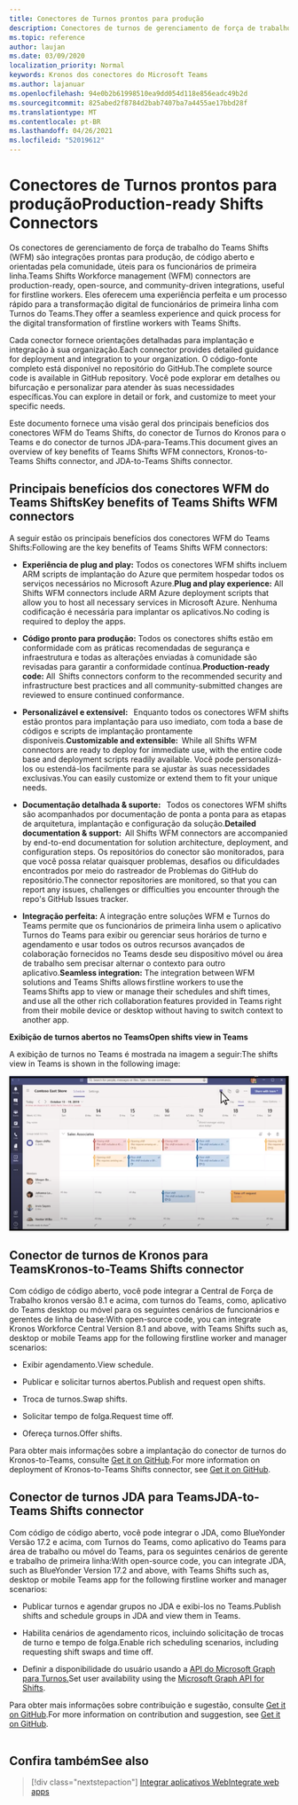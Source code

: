 ```yaml
---
title: Conectores de Turnos prontos para produção
description: Conectores de turnos de gerenciamento de força de trabalho para o Teams
ms.topic: reference
author: laujan
ms.date: 03/09/2020
localization_priority: Normal
keywords: Kronos dos conectores do Microsoft Teams
ms.author: lajanuar
ms.openlocfilehash: 94e0b2b61998510ea9dd054d118e856eadc49b2d
ms.sourcegitcommit: 825abed2f8784d2bab7407ba7a4455ae17bbd28f
ms.translationtype: MT
ms.contentlocale: pt-BR
ms.lasthandoff: 04/26/2021
ms.locfileid: "52019612"
---
```

# <a name="production-ready-shifts-connectors"></a><span data-ttu-id="59d22-104">Conectores de Turnos prontos para produção</span><span class="sxs-lookup"><span data-stu-id="59d22-104">Production-ready Shifts Connectors</span></span>  

<span data-ttu-id="59d22-105">Os conectores de gerenciamento de força de trabalho do Teams Shifts (WFM) são integrações prontas para produção, de código aberto e orientadas pela comunidade, úteis para os funcionários de primeira linha.</span><span class="sxs-lookup"><span data-stu-id="59d22-105">Teams Shifts Workforce management (WFM) connectors are production-ready, open-source, and community-driven integrations, useful for firstline workers.</span></span> <span data-ttu-id="59d22-106">Eles oferecem uma experiência perfeita e um processo rápido para a transformação digital de funcionários de primeira linha com Turnos do Teams.</span><span class="sxs-lookup"><span data-stu-id="59d22-106">They offer a seamless experience and quick process for the digital transformation of firstline workers with Teams Shifts.</span></span> 

<span data-ttu-id="59d22-107">Cada conector fornece orientações detalhadas para implantação e integração à sua organização.</span><span class="sxs-lookup"><span data-stu-id="59d22-107">Each connector provides detailed guidance for deployment and integration to your organization.</span></span> <span data-ttu-id="59d22-108">O código-fonte completo está disponível no repositório do GitHub.</span><span class="sxs-lookup"><span data-stu-id="59d22-108">The complete source code is available in GitHub repository.</span></span> <span data-ttu-id="59d22-109">Você pode explorar em detalhes ou bifurcação e personalizar para atender às suas necessidades específicas.</span><span class="sxs-lookup"><span data-stu-id="59d22-109">You can explore in detail or fork, and customize to meet your specific needs.</span></span>   

<span data-ttu-id="59d22-110">Este documento fornece uma visão geral dos principais benefícios dos conectores WFM do Teams Shifts, do conector de Turnos do Kronos para o Teams e do conector de turnos JDA-para-Teams.</span><span class="sxs-lookup"><span data-stu-id="59d22-110">This document gives an overview of key benefits of Teams Shifts WFM connectors, Kronos-to-Teams Shifts connector, and JDA-to-Teams Shifts connector.</span></span>

## <a name="key-benefits-of-teams-shifts-wfm-connectors"></a><span data-ttu-id="59d22-111">Principais benefícios dos conectores WFM do Teams Shifts</span><span class="sxs-lookup"><span data-stu-id="59d22-111">Key benefits of Teams Shifts WFM connectors</span></span>

<span data-ttu-id="59d22-112">A seguir estão os principais benefícios dos conectores WFM do Teams Shifts:</span><span class="sxs-lookup"><span data-stu-id="59d22-112">Following are the key benefits of Teams Shifts WFM connectors:</span></span>

* <span data-ttu-id="59d22-113">**Experiência de plug and play:** Todos os conectores WFM shifts incluem ARM scripts de implantação do Azure que permitem hospedar todos os serviços necessários no Microsoft Azure.</span><span class="sxs-lookup"><span data-stu-id="59d22-113">**Plug and play experience:** All Shifts WFM connectors include ARM Azure deployment scripts that allow you to host all necessary services in Microsoft Azure.</span></span> <span data-ttu-id="59d22-114">Nenhuma codificação é necessária para implantar os aplicativos.</span><span class="sxs-lookup"><span data-stu-id="59d22-114">No coding is required to deploy the apps.</span></span>

* <span data-ttu-id="59d22-115">**Código pronto para produção:** Todos os conectores shifts estão em conformidade com as práticas recomendadas de segurança e infraestrutura e todas as alterações enviadas à comunidade são revisadas para garantir a conformidade contínua.</span><span class="sxs-lookup"><span data-stu-id="59d22-115">**Production-ready code:** All  Shifts connectors conform to the recommended security and infrastructure best practices and all community-submitted changes are reviewed to ensure continued conformance.</span></span>

* <span data-ttu-id="59d22-116">**Personalizável e extensível:**   Enquanto todos os conectores WFM shifts estão prontos para implantação para uso imediato, com toda a base de códigos e scripts de implantação prontamente disponíveis.</span><span class="sxs-lookup"><span data-stu-id="59d22-116">**Customizable and extensible:**  While all Shifts WFM connectors are ready to deploy for immediate use, with the entire code base and deployment scripts readily available.</span></span> <span data-ttu-id="59d22-117">Você pode personalizá-los ou estendá-los facilmente para se ajustar às suas necessidades exclusivas.</span><span class="sxs-lookup"><span data-stu-id="59d22-117">You can easily customize or extend them to fit your unique needs.</span></span>

* <span data-ttu-id="59d22-118">**Documentação detalhada & suporte:**   Todos os conectores WFM shifts são acompanhados por documentação de ponta a ponta para as etapas de arquitetura, implantação e configuração da solução.</span><span class="sxs-lookup"><span data-stu-id="59d22-118">**Detailed documentation & support:**  All Shifts WFM connectors are accompanied by end-to-end documentation for solution architecture, deployment, and configuration steps.</span></span> <span data-ttu-id="59d22-119">Os repositórios do conector são monitorados, para que você possa relatar quaisquer problemas, desafios ou dificuldades encontrados por meio do rastreador de Problemas do GitHub do repositório.</span><span class="sxs-lookup"><span data-stu-id="59d22-119">The connector repositories are monitored, so that you can report any issues, challenges or difficulties you encounter through the repo's GitHub Issues tracker.</span></span>

* <span data-ttu-id="59d22-120">**Integração perfeita:** A integração entre soluções WFM e Turnos do Teams permite que os funcionários de primeira linha usem o aplicativo Turnos do Teams para exibir ou gerenciar seus horários de turno e agendamento e usar todos os outros recursos avançados de colaboração fornecidos no Teams desde seu dispositivo móvel ou área de trabalho sem precisar alternar o contexto para outro aplicativo.</span><span class="sxs-lookup"><span data-stu-id="59d22-120">**Seamless integration:** The integration between WFM solutions and Teams Shifts allows firstline workers to use the Teams Shifts app to view or manage their schedules and shift times, and use all the other rich collaboration features provided in Teams right from their mobile device or desktop without having to switch context to another app.</span></span>  

<span data-ttu-id="59d22-121">**Exibição de turnos abertos no Teams**</span><span class="sxs-lookup"><span data-stu-id="59d22-121">**Open shifts view in Teams**</span></span> 

<span data-ttu-id="59d22-122">A exibição de turnos no Teams é mostrada na imagem a seguir:</span><span class="sxs-lookup"><span data-stu-id="59d22-122">The shifts view in Teams is shown in the following image:</span></span> 

![Abrir turnos no Teams](../assets/images/teams-open-shifts-view.png)

## <a name="kronos-to-teams-shifts-connector"></a><span data-ttu-id="59d22-124">Conector de turnos de Kronos para Teams</span><span class="sxs-lookup"><span data-stu-id="59d22-124">Kronos-to-Teams Shifts connector</span></span>

<span data-ttu-id="59d22-125">Com código de código aberto, você pode integrar a Central de Força de Trabalho kronos versão 8.1 e acima, com turnos do Teams, como, aplicativo do Teams desktop ou móvel para os seguintes cenários de funcionários e gerentes de linha de base:</span><span class="sxs-lookup"><span data-stu-id="59d22-125">With open-source code, you can integrate Kronos Workforce Central Version 8.1 and above, with Teams Shifts such as, desktop or mobile Teams app for the following firstline worker and manager scenarios:</span></span>

* <span data-ttu-id="59d22-126">Exibir agendamento.</span><span class="sxs-lookup"><span data-stu-id="59d22-126">View schedule.</span></span>

* <span data-ttu-id="59d22-127">Publicar e solicitar turnos abertos.</span><span class="sxs-lookup"><span data-stu-id="59d22-127">Publish and request open shifts.</span></span>

* <span data-ttu-id="59d22-128">Troca de turnos.</span><span class="sxs-lookup"><span data-stu-id="59d22-128">Swap shifts.</span></span>

* <span data-ttu-id="59d22-129">Solicitar tempo de folga.</span><span class="sxs-lookup"><span data-stu-id="59d22-129">Request time off.</span></span>

* <span data-ttu-id="59d22-130">Ofereça turnos.</span><span class="sxs-lookup"><span data-stu-id="59d22-130">Offer shifts.</span></span>

<span data-ttu-id="59d22-131">Para obter mais informações sobre a implantação do conector de turnos do Kronos-to-Teams, consulte [Get it on GitHub](https://aka.ms/KronosShiftsConnector).</span><span class="sxs-lookup"><span data-stu-id="59d22-131">For more information on deployment of Kronos-to-Teams Shifts connector, see [Get it on GitHub](https://aka.ms/KronosShiftsConnector).</span></span>

## <a name="jda-to-teams-shifts-connector"></a><span data-ttu-id="59d22-132">Conector de turnos JDA para Teams</span><span class="sxs-lookup"><span data-stu-id="59d22-132">JDA-to-Teams Shifts connector</span></span>

<span data-ttu-id="59d22-133">Com código de código aberto, você pode integrar o JDA, como BlueYonder Versão 17.2 e acima, com Turnos do Teams, como aplicativo do Teams para área de trabalho ou móvel do Teams, para os seguintes cenários de gerente e trabalho de primeira linha:</span><span class="sxs-lookup"><span data-stu-id="59d22-133">With open-source code, you can integrate JDA, such as BlueYonder Version 17.2 and above, with Teams Shifts  such as, desktop or mobile Teams app for the following firstline worker and manager scenarios:</span></span>

* <span data-ttu-id="59d22-134">Publicar turnos e agendar grupos no JDA e exibi-los no Teams.</span><span class="sxs-lookup"><span data-stu-id="59d22-134">Publish shifts and schedule groups in JDA and view them in Teams.</span></span>

* <span data-ttu-id="59d22-135">Habilita cenários de agendamento ricos, incluindo solicitação de trocas de turno e tempo de folga.</span><span class="sxs-lookup"><span data-stu-id="59d22-135">Enable rich scheduling scenarios, including requesting shift swaps and time off.</span></span>

* <span data-ttu-id="59d22-136">Definir a disponibilidade do usuário usando a [API do Microsoft Graph para Turnos.](/graph/api/resources/shift?view=graph-rest-beta&preserve-view=true)</span><span class="sxs-lookup"><span data-stu-id="59d22-136">Set user availability using the [Microsoft Graph API for Shifts](/graph/api/resources/shift?view=graph-rest-beta&preserve-view=true).</span></span>

<span data-ttu-id="59d22-137">Para obter mais informações sobre contribuição e sugestão, consulte [Get it on GitHub](https://aka.ms/JDAShiftsConnector).</span><span class="sxs-lookup"><span data-stu-id="59d22-137">For more information on contribution and suggestion, see [Get it on GitHub](https://aka.ms/JDAShiftsConnector).</span></span></br></br>

## <a name="see-also"></a><span data-ttu-id="59d22-138">Confira também</span><span class="sxs-lookup"><span data-stu-id="59d22-138">See also</span></span>

> [!div class="nextstepaction"]
> [<span data-ttu-id="59d22-139">Integrar aplicativos Web</span><span class="sxs-lookup"><span data-stu-id="59d22-139">Integrate web apps</span></span>](~/samples/integrate-web-apps-overview.md)
